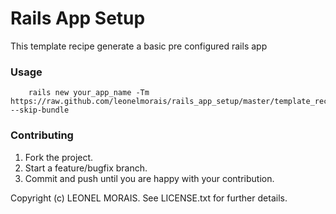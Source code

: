 # Rails App Setup
This template recipe generate a basic pre configured rails app



### Usage

		rails new your_app_name -Tm https://raw.github.com/leonelmorais/rails_app_setup/master/template_recipe.rb --skip-bundle



### Contributing
 
1. Fork the project.
2. Start a feature/bugfix branch.
3. Commit and push until you are happy with your contribution.


Copyright (c) LEONEL MORAIS. See LICENSE.txt for
further details.

